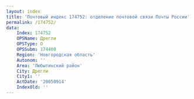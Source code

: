 ```yaml
---
layout: index
title: 'Почтовый индекс 174752: отделение почтовой связи Почты России'
permalink: /174752/
data:
    Index: 174752
    OPSName: Дрегли
    OPSType: О
    OPSSubm: 174400
    Region: 'Новгородская область'
    Autonom: ''
    Area: 'Любытинский район'
    City: Дрегли
    City1: ''
    ActDate: '20050914'
    IndexOld: ''
---
```

